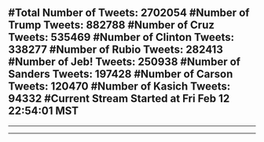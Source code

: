 #Total Number of Tweets: 2702054 
#Number of Trump Tweets: 882788
#Number of Cruz Tweets: 535469
#Number of Clinton Tweets: 338277
#Number of Rubio Tweets: 282413
#Number of Jeb! Tweets: 250938
#Number of Sanders Tweets: 197428
#Number of Carson Tweets: 120470
#Number of Kasich Tweets: 94332
#Current Stream Started at Fri Feb 12 22:54:01 MST
---
---
---
